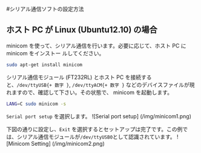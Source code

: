 #シリアル通信ソフトの設定方法## ホスト PC が Linux (Ubuntu12.10) の場合minicom を使って、シリアル通信を行います。必要に応じて、ホスト PC に minicom をインストー ルしてください。
```bash
sudo apt-get install minicom```
シリアル通信モジュール (FT232RL) とホスト PC を接続すると、`/dev/ttyUSB{+ 数字 }`, `/dev/ttyACM{+ 数字 }` などのデバイスファイルが現れますので、確認して下さい。その状態で、 minicom を起動します。

```bash
LANG=C sudo minicom -s
```

`Serial port setup` を選択します。
![Serial port setup] (/img/minicom1.png)

下図の通りに設定し、`Exit` を選択するとセットアップは完了です。この例では、シリアル通信モジュールが`/dev/ttyUSB0`として認識されています。
![Minicom Setting] (/img/minicom2.png)
